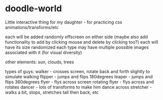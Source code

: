 # doodle-world
Little interactive thing for my daughter - for practicing css animations/transforms/etc




each will be added randomly offscreen on either side
  (maybe also add functionality to add by clicking mouse and delete by clicking too?)
each will have its size randomized
each type may have multiple possible images associated with it (for visual diversity)



other elements:
sun, clouds, trees

types of guys:
walker - crosses screen, rotate back and forth slightly to simulate walking
flipper - jumps and flips 180degrees
leaper - jumps and flips 360degrees
flyer - flys across screen
rotating flyer - flys across and rotates
dancer - lots of transforms to make him dance across
stretcher - walks a bit, stops, stretches tall then back, etc
